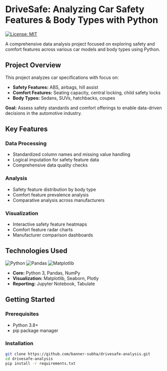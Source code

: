 # DriveSafe: Analyzing Car Safety Features & Body Types with Python

[![License: MIT](https://img.shields.io/badge/License-MIT-yellow.svg)](https://opensource.org/licenses/MIT)

A comprehensive data analysis project focused on exploring safety and comfort features across various car models and body types using Python.

## Project Overview

This project analyzes car specifications with focus on:
- **Safety Features:** ABS, airbags, hill assist
- **Comfort Features:** Seating capacity, central locking, child safety locks  
- **Body Types:** Sedans, SUVs, hatchbacks, coupes

**Goal:** Assess safety standards and comfort offerings to enable data-driven decisions in the automotive industry.

## Key Features

### Data Processing
- Standardized column names and missing value handling
- Logical imputation for safety feature data
- Comprehensive data quality checks

### Analysis
- Safety feature distribution by body type
- Comfort feature prevalence analysis
- Comparative analysis across manufacturers

### Visualization
- Interactive safety feature heatmaps
- Comfort feature radar charts
- Manufacturer comparison dashboards

## Technologies Used

![Python](https://img.shields.io/badge/Python-3776AB?logo=python&logoColor=white)
![Pandas](https://img.shields.io/badge/Pandas-2C2D72?logo=pandas&logoColor=white)
![Matplotlib](https://img.shields.io/badge/Matplotlib-%23ffffff.svg?logo=Matplotlib&logoColor=black)

- **Core:** Python 3, Pandas, NumPy
- **Visualization:** Matplotlib, Seaborn, Plotly
- **Reporting:** Jupyter Notebook, Tabulate


## Getting Started

### Prerequisites
- Python 3.8+
- pip package manager

### Installation
```bash
git clone https://github.com/banner-subha/drivesafe-analysis.git
cd drivesafe-analysis
pip install -r requirements.txt
